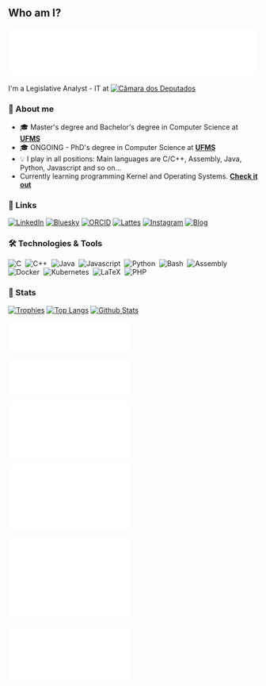 ## Who am I?

[![Who am I?](./header.svg)]([https://www.linkedin.com/in/rodrigogbranco/](https://github.com/rodrigogbranco))

I'm a Legislative Analyst - IT at [![Câmara dos Deputados](https://www.camara.leg.br/tema/assets/images/logo-brand-camara-mobile.png)](https://camara.leg.br/)

### 🤝 About me
- 🎓 Master's degree and Bachelor's degree in Computer Science at [**UFMS**](https://www.facom.ufms.br/)
- 🎓 ONGOING - PhD's degree in Computer Science at [**UFMS**](https://www.facom.ufms.br/)
- 💡 I play in all positions: Main languages are C/C++, Assembly, Java, Python, Javascript and so on...
- Currently learning programming Kernel and Operating Systems. [**Check it out**](http://blog.rodrigobranco.net/)

### 🔗 Links
[![LinkedIn](https://img.shields.io/badge/LinkedIn-0077B5?style=for-the-badge&logo=linkedin&logoColor=white)](https://www.linkedin.com/in/rodrigogbranco/)
[![Bluesky](https://img.shields.io/badge/Bluesky-1DA1F2?style=for-the-badge&logo=bluesky&logoColor=white)](https://bsky.app/profile/rodrigobranco.net)
[![ORCID](https://img.shields.io/badge/ORCID-DCE44C?style=for-the-badge&logo=orcid&logoColor=white)](https://orcid.org/0000-0002-7760-4051)
[![Lattes](https://img.shields.io/badge/Lattes-005999?style=for-the-badge&logo=lattes&logoColor=white)](http://lattes.cnpq.br/3770091178939660)
[![Instagram](https://img.shields.io/badge/Instagram-c13584?style=for-the-badge&logo=instagram&logoColor=white)](https://www.instagram.com/rodrigo.g.branco/)
[![Blog](https://img.shields.io/badge/Blog-000000?style=for-the-badge&logo=blog&logoColor=white)](http://blog.rodrigobranco.net/)

### 🛠️ Technologies & Tools
![C](https://img.shields.io/badge/-C-0077B5?style=flat&logoColor=fff&logo=c)&nbsp;
![C++](https://img.shields.io/badge/-C++-0077B5?style=flat&logoColor=fff&logo=cplusplus)&nbsp;
![Java](https://img.shields.io/badge/-Java-d24e01?style=flat&logoColor=fff&logo=java)&nbsp;
![Javascript](https://img.shields.io/badge/-Javascript-F7DF1E?style=flat&logoColor=000&logo=javascript)&nbsp;
![Python](https://img.shields.io/badge/-Python-ffe873?style=flat&logoColor=306998&logo=python)&nbsp;
![Bash](https://img.shields.io/badge/-Bash-4EAA25?style=flat&logoColor=fff&logo=gnubash)&nbsp;
![Assembly](https://img.shields.io/badge/-Assembly-007AAC?style=flat&logoColor=fff&logo=assemblyscript)&nbsp;
![Docker](https://img.shields.io/badge/-Docker-2496ED?style=flat&logoColor=fff&logo=docker)&nbsp;
![Kubernetes](https://img.shields.io/badge/-Kubernetes-326CE5?style=flat&logoColor=fff&logo=kubernetes)&nbsp;
![LaTeX](https://img.shields.io/badge/-LaTeX-ffffff?style=flat&logoColor=000&logo=latex)&nbsp;
![PHP](https://img.shields.io/badge/-PHP-777BB3?style=flat&logoColor=fff&logo=php)&nbsp;

### 🚀 Stats

[![Trophies](https://github-profile-trophy.vercel.app/?username=rodrigogbranco)](https://github.com/rodrigogbranco)
[![Top Langs](https://github-readme-stats.vercel.app/api/top-langs?username=rodrigogbranco&show_icons=true&locale=en&layout=compact&hide=jupyter%20notebook)](https://github.com/rodrigogbranco)
[![Github Stats](https://github-readme-stats.vercel.app/api?username=rodrigogbranco&show_icons=true&count_private=true&locale=en)](https://github.com/rodrigogbranco)

<p><a href="https://github.com/rodrigogbranco"><img align="center" width="49%" src="./repositories.svg" /></a></p>
<p><a href="https://github.com/rodrigogbranco"><img align="center" width="49%" src="./acti_comm.svg" /></a></p>
<p><a href="https://github.com/rodrigogbranco"><img align="center" width="49%" src="./iso_calender.svg" /></a></p>
<p><a href="https://github.com/rodrigogbranco"><img align="center" width="49%" src="./issue_pr_lang.svg" /></a></p>
<p><a href="https://github.com/rodrigogbranco"><img align="center" width="49%" src="./github-habits.svg" /></a></p>
<p><a href="https://github.com/rodrigogbranco"><img align="center" width="49%" src="./achievements.svg" /></a></p>
